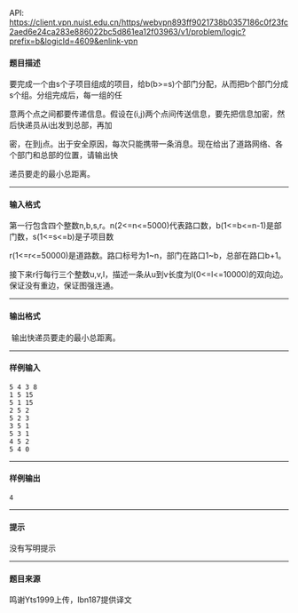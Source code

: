 API: https://client.vpn.nuist.edu.cn/https/webvpn893ff9021738b0357186c0f23fc2aed6e24ca283e886022bc5d861ea12f03963/v1/problem/logic?prefix=b&logicId=4609&enlink-vpn

#### 题目描述

要完成一个由s个子项目组成的项目，给b(b>=s)个部门分配，从而把b个部门分成s个组。分组完成后，每一组的任

意两个点之间都要传递信息。假设在(i,j)两个点间传送信息，要先把信息加密，然后快递员从i出发到总部，再加

密，在到j点。出于安全原因，每次只能携带一条消息。现在给出了道路网络、各个部门和总部的位置，请输出快

递员要走的最小总距离。

---

#### 输入格式

第一行包含四个整数n,b,s,r。n(2<=n<=5000)代表路口数，b(1<=b<=n-1)是部门数，s(1<=s<=b)是子项目数

r(1<=r<=50000)是道路数。路口标号为1~n，部门在路口1~b，总部在路口b+1。

接下来r行每行三个整数u,v,l，描述一条从u到v长度为l(0<=l<=10000)的双向边。保证没有重边，保证图强连通。

---

#### 输出格式

 输出快递员要走的最小总距离。

---

#### 样例输入
```
5 4 3 8
1 5 15
5 1 15
2 5 2
5 2 3
3 5 1
5 3 1
4 5 2
5 4 0

```

---

#### 样例输出
```
4
```

---

#### 提示

没有写明提示

---

#### 题目来源

鸣谢Yts1999上传，lbn187提供译文